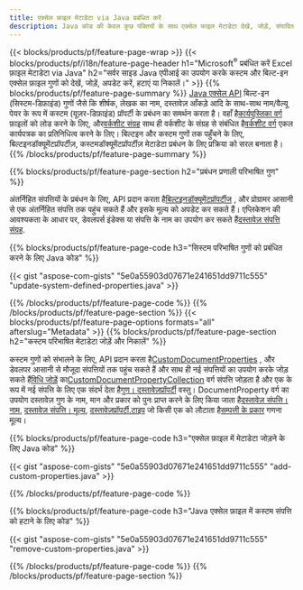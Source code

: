 ```yaml
---
title: एक्सेल फ़ाइल मेटाडेटा via Java प्रबंधित करें
description: Java कोड की केवल कुछ पंक्तियों के साथ एक्सेल फाइल मेटाडेटा देखें, जोड़ें, संपादित करें, निकालें या निकालें
---
```

{{< blocks/products/pf/feature-page-wrap >}}
{{< blocks/products/pf/i18n/feature-page-header h1="Microsoft<sup>&reg;</sup> प्रबंधित करें Excel फ़ाइल मेटाडेटा via Java" h2="सर्वर साइड Java एपीआई का उपयोग करके कस्टम और बिल्ट-इन एक्सेल फ़ाइल गुणों को देखें, जोड़ें, अपडेट करें, हटाएं या निकालें।" >}}
{{% blocks/products/pf/feature-page-summary %}}
[Java एक्सेल API](/cells/hi/java/) बिल्ट-इन (सिस्टम-डिफ़ाइंड) गुणों जैसे कि शीर्षक, लेखक का नाम, दस्तावेज़ आँकड़े आदि के साथ-साथ नाम/वैल्यू पेयर के रूप में कस्टम (यूज़र-डिफ़ाइंड) प्रॉपर्टी के प्रबंधन का समर्थन करता है। वहाँ है[कार्यपुस्तिका वर्ग](https://reference.aspose.com/cells/java/com.aspose.cells/Workbook) फ़ाइलों को लोड करने के लिए, और[वर्कशीट संग्रह](https://reference.aspose.com/cells/java/com.aspose.cells/WorksheetCollection) साथ ही वर्कशीट के संग्रह से संबंधित है[वर्कशीट वर्ग](https://reference.aspose.com/cells/java/com.aspose.cells/Worksheet) एकल कार्यपत्रक का प्रतिनिधित्व करने के लिए। बिल्टइन और कस्टम गुणों तक पहुँचने के लिए, बिल्टइनडॉक्यूमेंटप्रॉपर्टीज़, कस्टमडॉक्यूमेंटप्रॉपर्टीज़ मेटाडेटा प्रबंधन के लिए प्रक्रिया को सरल बनाता है।
{{% /blocks/products/pf/feature-page-summary %}}

{{% blocks/products/pf/feature-page-section h2="प्रबंधन प्रणाली परिभाषित गुण" %}}

 अंतर्निहित संपत्तियों के प्रबंधन के लिए, API प्रदान करता है[बिल्टइनडॉक्यूमेंटप्रॉपर्टीज](https://reference.aspose.com/cells/java/com.aspose.cells/worksheetcollection#BuiltInDocumentProperties) , और प्रोग्रामर आसानी से एक अंतर्निहित संपत्ति तक पहुंच सकते हैं और इसके मूल्य को अपडेट कर सकते हैं। एप्लिकेशन की आवश्यकता के आधार पर, डेवलपर्स इंडेक्स या संपत्ति के नाम का उपयोग कर सकते हैं[दस्तावेज़ संपत्ति संग्रह](https://reference.aspose.com/cells/java/com.aspose.cells/DocumentPropertyCollection). 

{{% blocks/products/pf/feature-page-code h3="सिस्टम परिभाषित गुणों को प्रबंधित करने के लिए Java कोड" %}}

{{< gist "aspose-com-gists" "5e0a55903d07671e241651dd9711c555" "update-system-defined-properties.java" >}}

{{% /blocks/products/pf/feature-page-code %}}
{{% /blocks/products/pf/feature-page-section %}}
{{< blocks/products/pf/feature-page-options formats="all" afterslug="Metadata" >}}
{{% blocks/products/pf/feature-page-section h2="कस्टम परिभाषित मेटाडेटा जोड़ें और निकालें" %}}

कस्टम गुणों को संभालने के लिए, API प्रदान करता है[CustomDocumentProperties](https://reference.aspose.com/cells/java/com.aspose.cells/worksheetcollection#CustomDocumentProperties) , और डेवलपर आसानी से मौजूदा संपत्तियों तक पहुंच सकते हैं और साथ ही नई संपत्तियों का उपयोग करके जोड़ सकते हैं[विधि जोड़ें](https://reference.aspose.com/cells/java/com.aspose.cells/customdocumentpropertycollection#add(java.lang.String,%20boolean) ) का[CustomDocumentPropertyCollection](https://reference.aspose.com/cells/java/com.aspose.cells/CustomDocumentPropertyCollection) वर्ग संपत्ति जोड़ता है और एक के रूप में नई संपत्ति के लिए एक संदर्भ देता है[गुण। दस्तावेज़प्रॉपर्टी](https://reference.aspose.com/cells/java/com.aspose.cells/DocumentProperty) वस्तु। DocumentProperty वर्ग का उपयोग दस्तावेज़ गुण के नाम, मान और प्रकार को पुनः प्राप्त करने के लिए किया जाता है[दस्तावेज़ संपत्ति। नाम](https://reference.aspose.com/cells/java/com.aspose.cells/documentproperty#Name), [दस्तावेज़ संपत्ति। मूल्य](https://reference.aspose.com/cells/java/com.aspose.cells/documentproperty#Value),  [दस्तावेज़प्रॉपर्टी.टाइप](https://reference.aspose.com/cells/java/com.aspose.cells/documentproperty#Type) जो किसी एक को लौटाता है[सम्पत्ती के प्रकार](https://reference.aspose.com/cells/java/com.aspose.cells/PropertyType) गणना मूल्य।
 
{{% blocks/products/pf/feature-page-code h3="एक्सेल फ़ाइल में मेटाडेटा जोड़ने के लिए Java कोड" %}}

{{< gist "aspose-com-gists" "5e0a55903d07671e241651dd9711c555" "add-custom-properties.java" >}}

{{% /blocks/products/pf/feature-page-code %}}


{{% blocks/products/pf/feature-page-code h3="Java एक्सेल फ़ाइल में कस्टम संपत्ति को हटाने के लिए कोड" %}}

{{< gist "aspose-com-gists" "5e0a55903d07671e241651dd9711c555" "remove-custom-properties.java" >}}

{{% /blocks/products/pf/feature-page-code %}}
{{% /blocks/products/pf/feature-page-section %}}

